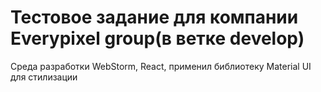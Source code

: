 # Тестовое задание для компании Everypixel group(в ветке develop)
Среда разработки WebStorm, React, применил библиотеку Material UI для стилизации
